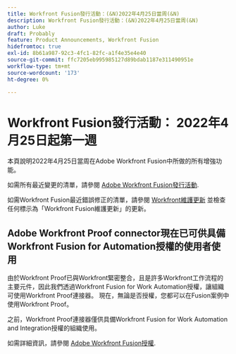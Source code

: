 ```yaml
---
title: Workfront Fusion發行活動：(&N)2022年4月25日當周(&N)
description: Workfront Fusion發行活動：(&N)2022年4月25日當周(&N)
author: Luke
draft: Probably
feature: Product Announcements, Workfront Fusion
hidefromtoc: true
exl-id: 8b61a987-92c3-4fc1-82fc-a1f4e35e4e40
source-git-commit: ffc7205eb995985127d89bdab1187e311490951e
workflow-type: tm+mt
source-wordcount: '173'
ht-degree: 0%

---
```


# Workfront Fusion發行活動： 2022年4月25日起第一週

本頁說明2022年4月25日當周在Adobe Workfront Fusion中所做的所有增強功能。

如需所有最近變更的清單，請參閱 [Adobe Workfront Fusion發行活動](../../../product-announcements/product-releases/fusion-release-activity/fusion-release-activity.md).

如需Workfront Fusion最近錯誤修正的清單，請參閱 [Workfront維護更新](https://one.workfront.com/s/article/Workfront-Maintenance-Updates-1882317350) 並檢查任何標示為「Workfront Fusion維護更新」的更新。

## Adobe Workfront Proof connector現在已可供具備Workfront Fusion for Automation授權的使用者使用

由於Workfront Proof已與Workfront緊密整合，且是許多Workfront工作流程的主要元件，因此我們透過Workfront Fusion for Work Automation授權，讓組織可使用Workfront Proof連接器。 現在，無論是否授權，您都可以在Fusion案例中使用Workfront Proof。

之前，Workfront Proof連接器僅供具備Workfront Fusion for Work Automation and Integration授權的組織使用。

如需詳細資訊，請參閱 [Adobe Workfront Fusion授權](../../../workfront-fusion/get-started/license-automation-vs-integration.md).
